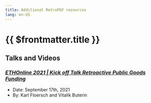 ```yaml
---
title: Additional RetroPGF resources
lang: en-US
---
```


# {{ $frontmatter.title }}

## Talks and Videos

### [*ETHOnline 2021 | Kick off Talk Retroactive Public Goods Funding*](https://www.youtube.com/watch?v=OrrkuUlFfOQ)

* Date: September 17th, 2021
* By: Karl Floersch and Vitalik Buterin
